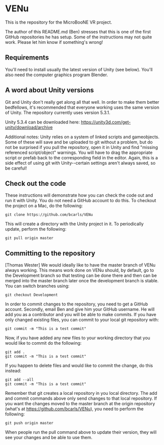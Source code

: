 # VENu

This is the repository for the MicroBooNE VR project. 

The author of this README.md (Ben) stresses that this is one of the first GitHub repositories he has setup. Some of the instructions may not quite work. Please let him know if something's wrong!


## Requirements

You'll need to install usually the latest version of Unity (see below). You'll also need the computer graphics program Blender. 

## A word about Unity versions

Git and Unity don't really get along all that well. In order to make them better bedfellows, it's recommended that everyone working uses the same version of Unity. The repository currently uses version 5.3.1.

Unity 5.3.4 can be downloaded here: https://unity3d.com/get-unity/download/archive

Additional notes: Unity relies on a system of linked scripts and gameobjects. Some of these will save and be uploaded to git without a problem, but do not be surprised if you pull the repository, open it in Unity and find "missing referenced script/object" warnings. You will have to drag the appropriate script or prefab back to the corresponding field in the editor. Again, this is a side effect of using git with Unity--certain settings aren't always saved, so be careful!

## Check out the code

These instructions will demonstrate how you can check the code out and run it with Unity. You do not need a GitHub account to do this. To checkout the project on a Mac, do the following:

    git clone https://github.com/bcarls/VENu

This will create a directory with the Unity project in it. To periodically update, perform the following:

    git pull origin master

## Committing to the repository 

[Thomas Wester] We would ideally like to have the master branch of VENu always working. This means work done on VENu should, by default, go to the Development branch so that testing can be done there and then can be merged into the master branch later once the development branch is stable. You can switch branches using:

    git checkout Development

In order to commit changes to the repository, you need to get a GitHub account. Secondly, email Ben and give him your GitHub username. He will add you as a contributor and you will be able to make commits. If you have only changed existing files, you can commit to your local git repository with:

    git commit -m "This is a test commit"
    
Now, if you have added any new files to your working directory that you would like to commit do the following:

    git add .
    git commit -m "This is a test commit"
    
If you happen to delete files and would like to commit the change, do this instead:

    git add --all
    git commit -m "This is a test commit"

Remember that git creates a local repository in you local directory. The add and commit commands above only send changes to that local repository. If you want the changes moved to the master branch at the origin repository (what's at https://github.com/bcarls/VENu), you need to perform the following:

    git push origin master
    
When people run the pull command above to update their version, they will see your changes and be able to use them. 

